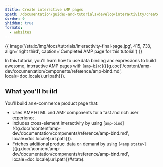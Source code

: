 ```yaml
---
$title: Create interactive AMP pages
$path: /documentation/guides-and-tutorials/develop/interactivity/create-interactive.html
$order: 0
$hidden: true
formats:
  - websites
---
```


{{ image('/static/img/docs/tutorials/interactivity-final-page.jpg', 415, 738, align='right third', caption='Completed AMP page for this tutorial') }}

In this tutorial, you'll learn how to use data binding and expressions to build awesome, interactive AMP pages with [`amp-bind`]({{g.doc('/content/amp-dev/documentation/components/reference/amp-bind.md', locale=doc.locale).url.path}}).

## What you'll build

You'll build an e-commerce product page that:

- Uses AMP HTML and AMP components for a fast and rich user experience.
- Includes cross-element interactivity by using [`amp-bind`]({{g.doc('/content/amp-dev/documentation/components/reference/amp-bind.md', locale=doc.locale).url.path}}).
- Fetches additional product data on demand by using [`<amp-state>`]({{g.doc('/content/amp-dev/documentation/components/reference/amp-bind.md', locale=doc.locale).url.path}}#state).

